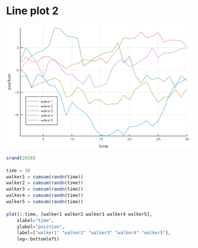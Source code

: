 # Line plot 2

![line plot](figures/line_plot2.png)

```julia
srand(2018)

time = 30
walker1 = cumsum(randn(time))
walker2 = cumsum(randn(time))
walker3 = cumsum(randn(time))
walker4 = cumsum(randn(time))
walker5 = cumsum(randn(time))

plot(1:time, [walker1 walker2 walker3 walker4 walker5],
    xlabel="time",
    ylabel="position",
    label=["walker1" "walker2" "walker3" "walker4" "walker5"],
    leg=:bottomleft)
```
